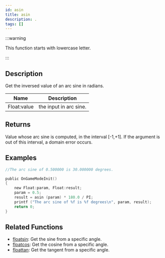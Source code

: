 ```yaml
---
id: asin
title: asin
description: .
tags: []
---
```


:::warning

This function starts with lowercase letter.

:::

## Description

Get the inversed value of an arc sine in radians.

| Name        | Description            |
| ----------- | ---------------------- |
| Float:value | the input in arc sine. |

## Returns

Value whose arc sine is computed, in the interval [-1,+1]. If the argument is
out of this interval, a domain error occurs.

## Examples

```c
//The arc sine of 0.500000 is 30.000000 degrees.

public OnGameModeInit()
{
    new Float:param, Float:result;
    param = 0.5;
    result = asin (param) * 180.0 / PI;
    printf ("The arc sine of %f is %f degrees\n", param, result);
    return 0;
}
```

## Related Functions

- [floatsin](../../scripting/functions/floatsin.md): Get the sine from a
  specific angle.
- [floatcos](../../scripting/functions/floatcos.md): Get the cosine from a
  specific angle.
- [floattan](../../scripting/functions/floattan.md): Get the tangent from a
  specific angle.
